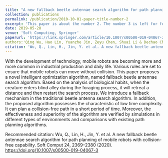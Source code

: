 ```yaml
---
title: "A new fallback beetle antennae search algorithm for path planning of mobile robots with collision-free capability"
collection: publications
permalink: /publication/2010-10-01-paper-title-number-2
excerpt: 'This paper is about the number 2. The number 3 is left for future work.'
date: 2019-05-28
venue: 'Soft Computing, Springer'
paperurl: 'https://link.springer.com/article/10.1007/s00500-019-04067-3'
authors:'Qing Wu, Hao Lin, Yuanzhe Jin, Zeyu Chen, Shuai Li & Dechao Chen' 
citation: 'Wu, Q., Lin, H., Jin, Y. et al. A new fallback beetle antennae search algorithm for path planning of mobile robots with collision-free capability. Soft Comput 24, 2369–2380 (2020). https://doi.org/10.1007/s00500-019-04067-3'
---
```

With the development of technology, mobile robots are becoming more and more common in industrial production and daily life. Various rules are set to ensure that mobile robots can move without collision. This paper proposes a novel intelligent optimization algorithm, named fallback beetle antennae search algorithm. Based on the analysis of biological habits, when the creature enters blind alley during the foraging process, it will retreat a distance and then restart the search process. We introduce a fallback mechanism in the traditional beetle antenna search algorithm. In addition, the proposed algorithm possesses the characteristic of low time complexity. It can plan a collision-free path in a short period of time. Moreover, the effectiveness and superiority of the algorithm are verified by simulations in different types of environments and comparisons with existing path planning algorithms.

Recommended citation: Wu, Q., Lin, H., Jin, Y. et al. A new fallback beetle antennae search algorithm for path planning of mobile robots with collision-free capability. Soft Comput 24, 2369–2380 (2020). https://doi.org/10.1007/s00500-019-04067-3
